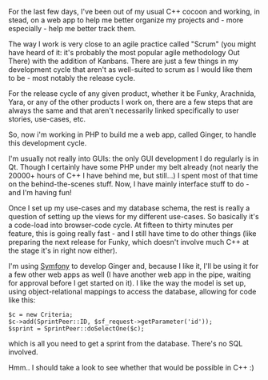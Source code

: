 For the last few days, I've been out of my usual C++ cocoon and working, in stead, on a web app to help me better organize my projects and - more especially - help me better track them.

<!--more-->

The way I work is very close to an agile practice called "Scrum" (you might have heard of it: it's probably the most popular agile methodology Out There) with the addition of Kanbans. There are just a few things in my development cycle that aren't as well-suited to scrum as I would like them to be - most notably the release cycle.

For the release cycle of any given product, whether it be Funky, Arachnida, Yara, or any of the other products I work on, there are a few steps that are always the same and that aren't necessarily linked specifically to user stories, use-cases, etc.

So, now i'm working in PHP to build me a web app, called Ginger, to handle this development cycle.

I'm usually not really into GUIs: the only GUI development I do regularly is in Qt. Though I certainly have some PHP under my belt already (not nearly the 20000+ hours of C++ I have behind me, but still...) I spent most of that time on the behind-the-scenes stuff. Now, I have mainly interface stuff to do - and I'm having fun!

Once I set up my use-cases and my database schema, the rest is really a question of setting up the views for my different use-cases. So basically it's a code-load into browser-code cycle. At fifteen to thirty minutes per feature, this is going really fast - and I still have time to do other things (like preparing the next release for Funky, which doesn't involve much C++ at the stage it's in right now either).

I'm using [Symfony](http://symfony-project.org) to develop Ginger and, because I like it, I'll be using it for a few other web apps as well (I have another web app in the pipe, waiting for approval before I get started on it). I like the way the model is set up, using object-relational mappings to access the database, allowing for code like this:

    $c = new Criteria;
    $c->add(SprintPeer::ID, $sf_request->getParameter('id'));
    $sprint = SprintPeer::doSelectOne($c);

which is all you need to get a sprint from the database. There's no SQL involved.

Hmm.. I should take a look to see whether that would be possible in C++ :)